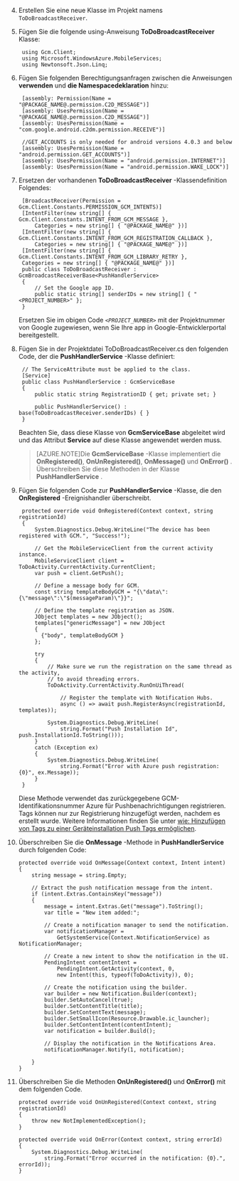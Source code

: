 4. Erstellen Sie eine neue Klasse im Projekt namens `ToDoBroadcastReceiver`.

5. Fügen Sie die folgende using-Anweisung **ToDoBroadcastReceiver** Klasse:

        using Gcm.Client;
        using Microsoft.WindowsAzure.MobileServices;
        using Newtonsoft.Json.Linq;

6. Fügen Sie folgenden Berechtigungsanfragen zwischen die Anweisungen **verwenden** und **die Namespacedeklaration** hinzu:

        [assembly: Permission(Name = "@PACKAGE_NAME@.permission.C2D_MESSAGE")]
        [assembly: UsesPermission(Name = "@PACKAGE_NAME@.permission.C2D_MESSAGE")]
        [assembly: UsesPermission(Name = "com.google.android.c2dm.permission.RECEIVE")]

        //GET_ACCOUNTS is only needed for android versions 4.0.3 and below
        [assembly: UsesPermission(Name = "android.permission.GET_ACCOUNTS")]
        [assembly: UsesPermission(Name = "android.permission.INTERNET")]
        [assembly: UsesPermission(Name = "android.permission.WAKE_LOCK")]

7. Ersetzen der vorhandenen **ToDoBroadcastReceiver** -Klassendefinition Folgendes:
 
        [BroadcastReceiver(Permission = Gcm.Client.Constants.PERMISSION_GCM_INTENTS)]
        [IntentFilter(new string[] { Gcm.Client.Constants.INTENT_FROM_GCM_MESSAGE }, 
            Categories = new string[] { "@PACKAGE_NAME@" })]
        [IntentFilter(new string[] { Gcm.Client.Constants.INTENT_FROM_GCM_REGISTRATION_CALLBACK }, 
            Categories = new string[] { "@PACKAGE_NAME@" })]
        [IntentFilter(new string[] { Gcm.Client.Constants.INTENT_FROM_GCM_LIBRARY_RETRY }, 
        Categories = new string[] { "@PACKAGE_NAME@" })]
        public class ToDoBroadcastReceiver : GcmBroadcastReceiverBase<PushHandlerService>
        {
            // Set the Google app ID.
            public static string[] senderIDs = new string[] { "<PROJECT_NUMBER>" };
        }

    Ersetzen Sie im obigen Code _`<PROJECT_NUMBER>`_ mit der Projektnummer von Google zugewiesen, wenn Sie Ihre app in Google-Entwicklerportal bereitgestellt. 

8. Fügen Sie in der Projektdatei ToDoBroadcastReceiver.cs den folgenden Code, der die **PushHandlerService** -Klasse definiert:
 
        // The ServiceAttribute must be applied to the class.
        [Service] 
        public class PushHandlerService : GcmServiceBase
        {
            public static string RegistrationID { get; private set; }
 
            public PushHandlerService() : base(ToDoBroadcastReceiver.senderIDs) { }
        }

    Beachten Sie, dass diese Klasse von **GcmServiceBase** abgeleitet wird und das Attribut **Service** auf diese Klasse angewendet werden muss.

    >[AZURE.NOTE]Die **GcmServiceBase** -Klasse implementiert die **OnRegistered()**, **OnUnRegistered()**, **OnMessage()** und **OnError()** . Überschreiben Sie diese Methoden in der Klasse **PushHandlerService** .

5. Fügen Sie folgenden Code zur **PushHandlerService** -Klasse, die den **OnRegistered** -Ereignishandler überschreibt. 

        protected override void OnRegistered(Context context, string registrationId)
        {
            System.Diagnostics.Debug.WriteLine("The device has been registered with GCM.", "Success!");

            // Get the MobileServiceClient from the current activity instance.
            MobileServiceClient client = ToDoActivity.CurrentActivity.CurrentClient;
            var push = client.GetPush();

            // Define a message body for GCM.
            const string templateBodyGCM = "{\"data\":{\"message\":\"$(messageParam)\"}}";

            // Define the template registration as JSON.
            JObject templates = new JObject();
            templates["genericMessage"] = new JObject
            {
              {"body", templateBodyGCM }
            };

            try
            {
                // Make sure we run the registration on the same thread as the activity, 
                // to avoid threading errors.
                ToDoActivity.CurrentActivity.RunOnUiThread(

                    // Register the template with Notification Hubs.
                    async () => await push.RegisterAsync(registrationId, templates));
                
                System.Diagnostics.Debug.WriteLine(
                    string.Format("Push Installation Id", push.InstallationId.ToString()));
            }
            catch (Exception ex)
            {
                System.Diagnostics.Debug.WriteLine(
                    string.Format("Error with Azure push registration: {0}", ex.Message));
            }
        }

    Diese Methode verwendet das zurückgegebene GCM-Identifikationsnummer Azure für Pushbenachrichtigungen registrieren. Tags können nur zur Registrierung hinzugefügt werden, nachdem es erstellt wurde. Weitere Informationen finden Sie unter [wie: Hinzufügen von Tags zu einer Geräteinstallation Push Tags ermöglichen](../articles/app-service-mobile/app-service-mobile-dotnet-backend-how-to-use-server-sdk.md#tags).

10. Überschreiben Sie die **OnMessage** -Methode in **PushHandlerService** durch folgenden Code:

        protected override void OnMessage(Context context, Intent intent)
        {          
            string message = string.Empty;

            // Extract the push notification message from the intent.
            if (intent.Extras.ContainsKey("message"))
            {
                message = intent.Extras.Get("message").ToString();
                var title = "New item added:";

                // Create a notification manager to send the notification.
                var notificationManager = 
                    GetSystemService(Context.NotificationService) as NotificationManager;

                // Create a new intent to show the notification in the UI. 
                PendingIntent contentIntent = 
                    PendingIntent.GetActivity(context, 0, 
                    new Intent(this, typeof(ToDoActivity)), 0);           

                // Create the notification using the builder.
                var builder = new Notification.Builder(context);
                builder.SetAutoCancel(true);
                builder.SetContentTitle(title);
                builder.SetContentText(message);
                builder.SetSmallIcon(Resource.Drawable.ic_launcher);
                builder.SetContentIntent(contentIntent);
                var notification = builder.Build();

                // Display the notification in the Notifications Area.
                notificationManager.Notify(1, notification);

            }
        }

12. Überschreiben Sie die Methoden **OnUnRegistered()** und **OnError()** mit dem folgenden Code.

        protected override void OnUnRegistered(Context context, string registrationId)
        {
            throw new NotImplementedException();
        }

        protected override void OnError(Context context, string errorId)
        {
            System.Diagnostics.Debug.WriteLine(
                string.Format("Error occurred in the notification: {0}.", errorId));
        }